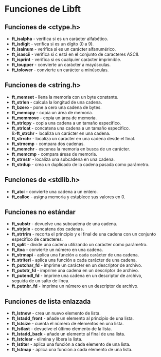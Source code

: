 

  <h1>Funciones de Libft</h1>

  <h2>Funciones de &lt;ctype.h&gt;</h2>
  <ul>
      <li><strong>ft_isalpha</strong> - verifica si es un carácter alfabético.</li>
      <li><strong>ft_isdigit</strong> - verifica si es un dígito (0 a 9).</li>
      <li><strong>ft_isalnum</strong> - verifica si es un carácter alfanumérico.</li>
      <li><strong>ft_isascii</strong> - verifica si c está en el conjunto de caracteres ASCII.</li>
      <li><strong>ft_isprint</strong> - verifica si es cualquier carácter imprimible.</li>
      <li><strong>ft_toupper</strong> - convierte un carácter a mayúsculas.</li>
      <li><strong>ft_tolower</strong> - convierte un carácter a minúsculas.</li>
   </ul>

  <h2>Funciones de &lt;string.h&gt;</h2>
  <ul>
      <li><strong>ft_memset</strong> - llena la memoria con un byte constante.</li>
      <li><strong>ft_strlen</strong> - calcula la longitud de una cadena.</li>
      <li><strong>ft_bzero</strong> - pone a cero una cadena de bytes.</li>
      <li><strong>ft_memcpy</strong> - copia un área de memoria.</li>
      <li><strong>ft_memmove</strong> - copia un área de memoria.</li>
      <li><strong>ft_strlcpy</strong> - copia una cadena a un tamaño específico.</li>
      <li><strong>ft_strlcat</strong> - concatena una cadena a un tamaño específico.</li>
      li><strong>ft_strchr</strong> - localiza un carácter en una cadena.</li>
      <li><strong>ft_strrchr</strong> - localiza un carácter en una cadena desde el final.</li>
      <li><strong>ft_strncmp</strong> - compara dos cadenas.</li>
      <li><strong>ft_memchr</strong> - escanea la memoria en busca de un carácter.</li>
      <li><strong>ft_memcmp</strong> - compara áreas de memoria.</li>
      <li><strong>ft_strnstr</strong> - localiza una subcadena en una cadena.</li>
      <li><strong>ft_strdup</strong> - crea un duplicado de la cadena pasada como parámetro.</li>
  </ul>

   <h2>Funciones de &lt;stdlib.h&gt;</h2>
    <ul>
        <li><strong>ft_atoi</strong> - convierte una cadena a un entero.</li>
        <li><strong>ft_calloc</strong> - asigna memoria y establece sus valores en 0.</li>
    </ul>

  <h2>Funciones no estándar</h2>
  <ul>  
    <li><strong>ft_substr</strong> - devuelve una subcadena de una cadena.</li>
    <li><strong>ft_strjoin</strong> - concatena dos cadenas.</li>
    <li><strong>ft_strtrim</strong> - recorta el principio y el final de una cadena con un conjunto específico de caracteres.</li>
    <li><strong>ft_split</strong> - divide una cadena utilizando un carácter como parámetro.</li>
    <li><strong>ft_itoa</strong> - convierte un número en una cadena.</li>
    <li><strong>ft_strmapi</strong> - aplica una función a cada carácter de una cadena.</li>
    <li><strong>ft_striteri</strong> - aplica una función a cada carácter de una cadena.</li>
    <li><strong>ft_putchar_fd</strong> - imprime un carácter en un descriptor de archivo.</li>
    <li><strong>ft_putstr_fd</strong> - imprime una cadena en un descriptor de archivo.</li>
    <li><strong>ft_putendl_fd</strong> - imprime una cadena en un descriptor de archivo, seguida de un salto de línea.</li>
    <li><strong>ft_putnbr_fd</strong> - imprime un número en un descriptor de archivo.</li>
 </ul>

 <h2>Funciones de lista enlazada</h2>
<ul>
    <li><strong>ft_lstnew</strong> - crea un nuevo elemento de lista.</li>
   <li><strong>ft_lstadd_front</strong> - añade un elemento al principio de una lista.</li>
   <li><strong>ft_lstsize</strong> - cuenta el número de elementos en una lista.</li>
   <li><strong>ft_lstlast</strong> - devuelve el último elemento de la lista.</li>
   <li><strong>ft_lstadd_back</strong> - añade un elemento al final de una lista.</li>
   <li><strong>ft_lstclear</strong> - elimina y libera la lista.</li>
   <li><strong>ft_lstiter</strong> - aplica una función a cada elemento de una lista.</li>     
  <li><strong>ft_lstmap</strong> - aplica una función a cada elemento de una lista.</li>
</ul>

